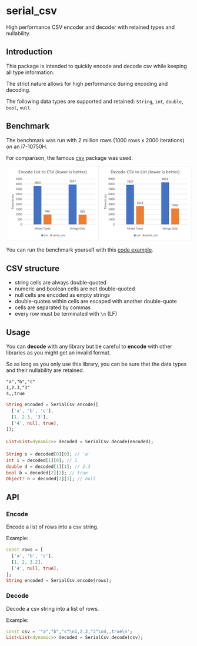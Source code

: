 # serial_csv

High performance CSV encoder and decoder with retained types and nullability.

## Introduction

This package is intended to quickly encode and decode csv while keeping all type information.

The strict nature allows for high performance during encoding and decoding.

The following data types are supported and retained: `String`, `int`, `double`, `bool`, `null`.

## Benchmark

The benchmark was run with 2 million rows (1000 rows x 2000 iterations) on an i7-10750H.

For comparison, the famous [csv](https://pub.dev/packages/csv) package was used.

![benchmark](https://raw.githubusercontent.com/Tienisto/serial_csv/main/assets/benchmark.png)

You can run the benchmark yourself with this [code example](https://github.com/Tienisto/serial_csv/blob/main/example/benchmark.dart).

## CSV structure

- string cells are always double-quoted
- numeric and boolean cells are not double-quoted
- null cells are encoded as empty strings
- double-quotes within cells are escaped with another double-quote
- cells are separated by commas
- every row must be terminated with `\n` (LF)

## Usage

You can **decode** with any library but be careful to **encode** with other libraries as you might get an invalid format.

So as long as you only use this library, you can be sure that the data types and their nullability are retained.

```csv
"a","b","c"
1,2.3,"3"
4,,true
```

```dart
String encoded = SerialCsv.encode([
  ['a', 'b', 'c'],
  [1, 2.3, '3'],
  ['4', null, true],
]);

List<List<dynamic>> decoded = SerialCsv.decode(encoded);

String s = decoded[0][0]; // 'a'
int i = decoded[1][0]; // 1
double d = decoded[1][1]; // 2.3
bool b = decoded[2][2]; // true
Object? n = decoded[2][1]; // null
```

## API

### Encode

Encode a list of rows into a csv string.

Example:
```dart
const rows = [
  ['a', 'b', 'c'],
  [1, 2, 3.2],
  ['4', null, true],
];
String encoded = SerialCsv.encode(rows);
```

### Decode

Decode a csv string into a list of rows.

Example:
```dart
const csv = '"a","b","c"\n1,2.3,"3"\n4,,true\n';
List<List<dynamic>> decoded = SerialCsv.decode(csv);
```
